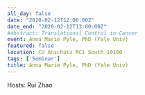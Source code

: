 ```yaml
---
all_day: false
date: "2020-02-12T12:00:00Z"
date_end: "2020-02-12T13:00:00Z"
#abstract: Translational Control in Cancer
event: Anna Marie Pyle, PhD (Yale Univ) 
featured: false
location: CU Anschutz RC1 South 10100 
tags: ['Seminar']
title: Anna Marie Pyle, PhD (Yale Univ) 
---
```

Hosts: Rui Zhao 
